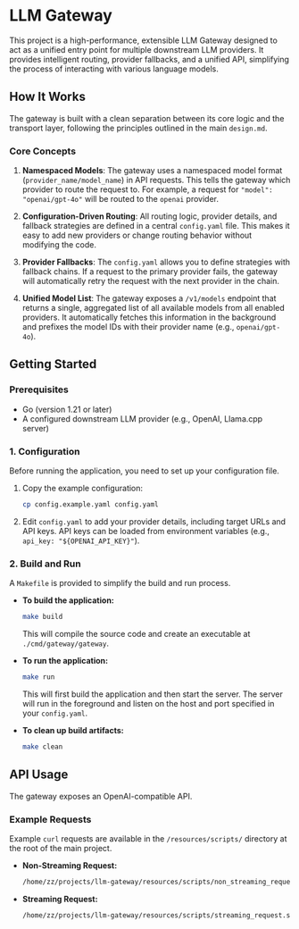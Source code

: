 # LLM Gateway

This project is a high-performance, extensible LLM Gateway designed to act as a unified entry point for multiple downstream LLM providers. It provides intelligent routing, provider fallbacks, and a unified API, simplifying the process of interacting with various language models.

## How It Works

The gateway is built with a clean separation between its core logic and the transport layer, following the principles outlined in the main `design.md`.

### Core Concepts

1.  **Namespaced Models**: The gateway uses a namespaced model format (`provider_name/model_name`) in API requests. This tells the gateway which provider to route the request to. For example, a request for `"model": "openai/gpt-4o"` will be routed to the `openai` provider.

2.  **Configuration-Driven Routing**: All routing logic, provider details, and fallback strategies are defined in a central `config.yaml` file. This makes it easy to add new providers or change routing behavior without modifying the code.

3.  **Provider Fallbacks**: The `config.yaml` allows you to define strategies with fallback chains. If a request to the primary provider fails, the gateway will automatically retry the request with the next provider in the chain.

4.  **Unified Model List**: The gateway exposes a `/v1/models` endpoint that returns a single, aggregated list of all available models from all enabled providers. It automatically fetches this information in the background and prefixes the model IDs with their provider name (e.g., `openai/gpt-4o`).

## Getting Started

### Prerequisites

*   Go (version 1.21 or later)
*   A configured downstream LLM provider (e.g., OpenAI, Llama.cpp server)

### 1. Configuration

Before running the application, you need to set up your configuration file.

1.  Copy the example configuration:
    ```bash
    cp config.example.yaml config.yaml
    ```
2.  Edit `config.yaml` to add your provider details, including target URLs and API keys. API keys can be loaded from environment variables (e.g., `api_key: "${OPENAI_API_KEY}"`).

### 2. Build and Run

A `Makefile` is provided to simplify the build and run process.

*   **To build the application:**
    ```bash
    make build
    ```
    This will compile the source code and create an executable at `./cmd/gateway/gateway`.

*   **To run the application:**
    ```bash
    make run
    ```
    This will first build the application and then start the server. The server will run in the foreground and listen on the host and port specified in your `config.yaml`.

*   **To clean up build artifacts:**
    ```bash
    make clean
    ```

## API Usage

The gateway exposes an OpenAI-compatible API.

### Example Requests

Example `curl` requests are available in the `/resources/scripts/` directory at the root of the main project.

*   **Non-Streaming Request:**
    ```bash
    /home/zz/projects/llm-gateway/resources/scripts/non_streaming_request.sh
    ```

*   **Streaming Request:**
    ```bash
    /home/zz/projects/llm-gateway/resources/scripts/streaming_request.sh
    ```
